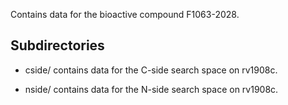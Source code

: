 Contains data for the bioactive compound F1063-2028.

## Subdirectories

- cside/ contains data for the C-side search space on rv1908c.

- nside/ contains data for the N-side search space on rv1908c.

